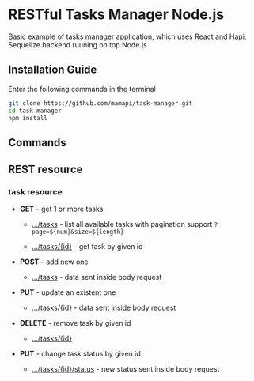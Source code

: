 # RESTful Tasks Manager Node.js

Basic example of tasks manager application, which uses React and Hapi, Sequelize backend ruuning on top Node.js

## Installation Guide

Enter the following commands in the terminal

```bash
git clone https://github.com/mamapi/task-manager.git
cd task-manager
npm install
```

## Commands

## REST resource

### task resource

* **GET** - get 1 or more tasks

  * [.../tasks]() - list all available tasks with pagination support `?page=${num}&size=${length}`

  * [.../tasks/{id}]() - get task by given id

* **POST** - add new one

  * [.../tasks]() - data sent inside body request

* **PUT** - update an existent one

  * [.../tasks/{id}]() - data sent inside body request

* **DELETE** - remove task by given id

  * [.../tasks/{id}]() 

* **PUT** - change task status by given id

  * [.../tasks/{id}/status]() - new status sent inside body request
  